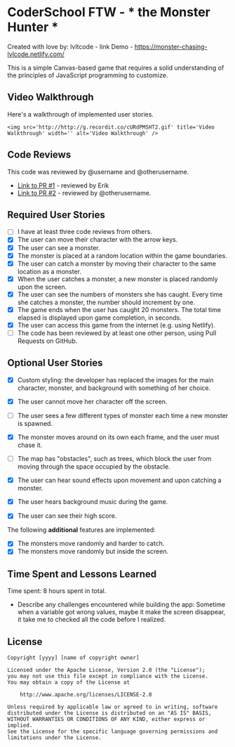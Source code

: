 # CoderSchool FTW - * the Monster Hunter *

Created with love by: lvltcode - link Demo - https://monster-chasing-lvlcode.netlify.com/
  
This is a simple Canvas-based game that requires a solid understanding of the principles of JavaScript programming to customize. 

## Video Walkthrough

Here's a walkthrough of implemented user stories.


```
<img src='http://http://g.recordit.co/cURdPMSHT2.gif' title='Video Walkthrough' width='' alt='Video Walkthrough' />
```

## Code Reviews

This code was reviewed by @username and @otherusername. 

* [Link to PR #1](https://github.com/lvltcode/canvas_game_starter/pull/1#issuecomment-471316617) - reviewed by Erik
* [Link to PR #2](#) - reviewed by @otherusername.   


## Required User Stories
- [ ] I have at least three code reviews from others.
- [x] The user can move their character with the arrow keys. 
- [x] The user can see a monster.
- [x] The monster is placed at a random location within the game boundaries.
- [x] The user can catch a monster by moving their character to the same location as a monster.
- [x] When the user catches a monster, a new monster is placed randomly upon the screen.
- [x] The user can see the numbers of monsters she has caught. Every time she catches a monster, the number should increment by one. 
- [x] The game ends when the user has caught 20 monsters. The total time elapsed is displayed upon game completion, in seconds.
- [x] The user can access this game from the internet (e.g. using Netlify).
- [ ] The code has been reviewed by at least one other person, using Pull Requests on GitHub.

## Optional User Stories

- [x] Custom styling: the developer has replaced the images for the main character, monster, and background with something of her choice.  
- [x] The user cannot move her character off the screen. 
- [ ] The user sees a few different types of monster each time a new monster is spawned. 
- [x] The monster moves around on its own each frame, and the user must chase it. 
- [ ] The map has "obstacles", such as trees, which block the user from moving through the space occupied by the obstacle. 
- [x] The user can hear sound effects upon movement and upon catching a monster. 
- [x] The user hears background music during the game. 
- [x] The user can see their high score. 


The following **additional** features are implemented:

- [x] The monsters move randomly and harder to catch.
- [x] The monsters move randomly but inside the screen.

## Time Spent and Lessons Learned

Time spent: 8 hours spent in total.

* Describe any challenges encountered while building the app: Sometime when a variable got wrong values, maybe it make the screen disappear, it take me to checked all the code before I realized.

## License

    Copyright [yyyy] [name of copyright owner]

    Licensed under the Apache License, Version 2.0 (the "License");
    you may not use this file except in compliance with the License.
    You may obtain a copy of the License at

        http://www.apache.org/licenses/LICENSE-2.0

    Unless required by applicable law or agreed to in writing, software
    distributed under the License is distributed on an "AS IS" BASIS,
    WITHOUT WARRANTIES OR CONDITIONS OF ANY KIND, either express or implied.
    See the License for the specific language governing permissions and
    limitations under the License.
